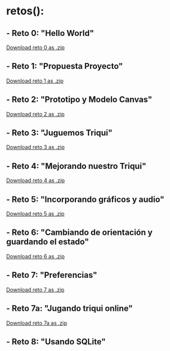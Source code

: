 # retos():
## - Reto 0: "Hello World"
   <a href="https://github.com/hernan940730/MovilesUnal/raw/master/reto0.zip" class="btn">Download reto 0 as .zip</a>
## - Reto 1: "Propuesta Proyecto"
   <a href="https://github.com/hernan940730/MovilesUnal/raw/master/reto1.zip" class="btn">Download reto 1 as .zip</a>
## - Reto 2: "Prototipo y Modelo Canvas"
   <a href="https://github.com/hernan940730/MovilesUnal/raw/master/reto2.zip" class="btn">Download reto 2 as .zip</a>
## - Reto 3: "Juguemos Triqui"
   <a href="https://github.com/hernan940730/MovilesUnal/raw/master/reto3.zip" class="btn">Download reto 3 as .zip</a>
## - Reto 4: "Mejorando nuestro Triqui"
   <a href="https://github.com/hernan940730/MovilesUnal/raw/master/reto4.zip" class="btn">Download reto 4 as .zip</a>
## - Reto 5: "Incorporando gráficos y audio"
   <a href="https://github.com/hernan940730/MovilesUnal/raw/master/reto5.zip" class="btn">Download reto 5 as .zip</a>
## - Reto 6: "Cambiando de orientación y guardando el estado"
   <a href="https://github.com/hernan940730/MovilesUnal/raw/master/reto6.zip" class="btn">Download reto 6 as .zip</a>
## - Reto 7: "Preferencias"
   <a href="https://github.com/hernan940730/MovilesUnal/raw/master/reto7.zip" class="btn">Download reto 7 as .zip</a>
## - Reto 7a: "Jugando triqui online"
   <a href="https://github.com/hernan940730/MovilesUnal/raw/master/reto7a.zip" class="btn">Download reto 7a as .zip</a>
## - Reto 8: "Usando SQLite"
